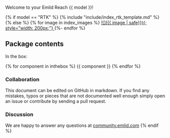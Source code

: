 Welcome to your Emlid Reach {{ model }}!

{% if model == "RTK" %}
{% include "include/index_rtk_template.md" %}
{% else %}
{% for image in index_images %}
[![]({{ image | safe}}){: style="width: 200px;"} ](quickstart.md)
{%- endfor %}
## Package contents

In the box:

{% for component in inthebox %}
{{ component }}
{% endfor %}
### Collaboration

This document can be edited on GitHub in markdown. If you find any mistakes, typos or  pieces that are not documented well enough simply open an issue or contribute by sending a pull request.

### Discussion

We are happy to answer any questions at [community.emlid.com](http://community.emlid.com)
{% endif %}
